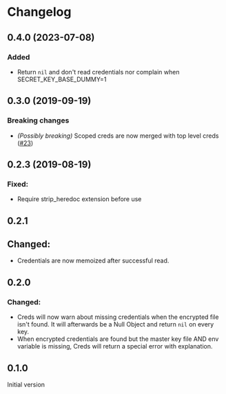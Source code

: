 # Changelog

## 0.4.0 (2023-07-08)

### Added

- Return `nil` and don't read credentials nor complain when SECRET_KEY_BASE_DUMMY=1

## 0.3.0 (2019-09-19)

### Breaking changes

- _(Possibly breaking)_ Scoped creds are now merged with top level creds ([#23](https://github.com/mikker/rails-creds/pull/23))

## 0.2.3 (2019-08-19)

### Fixed:

- Require strip_heredoc extension before use

## 0.2.1

## Changed:

- Credentials are now memoized after successful read.

## 0.2.0

### Changed:

- Creds will now warn about missing credentials when the encrypted file isn't
  found. It will afterwards be a Null Object and return `nil` on every key.
- When encrypted credentials are found but the master key file AND env
  variable is missing, Creds will return a special error with explanation.

## 0.1.0

Initial version
